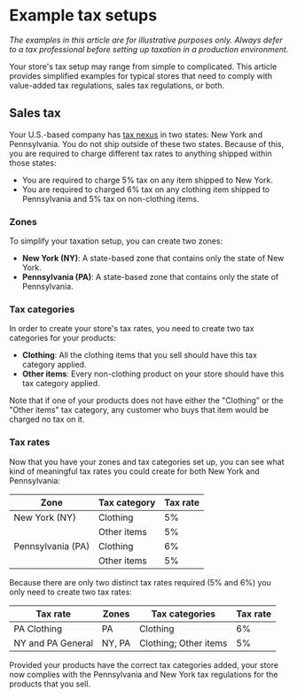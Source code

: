 # Example tax setups

*The examples in this article are for illustrative purposes only. Always defer
to a tax professional before setting up taxation in a production environment.* 

Your store's tax setup may range from simple to complicated. This article
provides simplified examples for typical stores that need to comply with
value-added tax regulations, sales tax regulations, or both.

## Sales tax

Your U.S.-based company has [tax nexus][nexus-definition] in two states: New
York and Pennsylvania. You do not ship outside of these two states. Because of
this, you are required to charge different tax rates to anything shipped within
those states:

- You are required to charge 5% tax on any item shipped to New York.
- You are required to charged 6% tax on any clothing item shipped to
	Pennsylvania and 5% tax on non-clothing items.

### Zones

To simplify your taxation setup, you can create two zones:

- **New York (NY)**: A state-based zone that contains only the state of New
	York.
- **Pennsylvania (PA)**: A state-based zone that contains only the state of
	Pennsylvania.

### Tax categories

In order to create your store's tax rates, you need to create two tax categories
for your products:

- **Clothing**: All the clothing items that you sell should have this tax
	category applied.
- **Other items**: Every non-clothing product on your store should have this tax
  category applied.

Note that if one of your products does not have either the "Clothing" or the
"Other items" tax category, any customer who buys that item would be charged no
tax on it.

### Tax rates

Now that you have your zones and tax categories set up, you can see what kind of
meaningful tax rates you could create for both New York and Pennsylvania:

| Zone              | Tax category | Tax rate | 
|-------------------|--------------|----------|
| New York (NY)     | Clothing     | 5%       |
|                   | Other items  | 5%       |
| Pennsylvania (PA) | Clothing     | 6%       |
|                   | Other items  | 5%       |

Because there are only two distinct tax rates required (5% and 6%) you only need
to create two tax rates:

| Tax rate          | Zones  | Tax categories        | Tax rate |
|-------------------|--------|-----------------------|----------|
| PA Clothing       | PA     | Clothing              | 6%       |
| NY and PA General | NY, PA | Clothing; Other items | 5%       |

Provided your products have the correct tax categories added, your store now
complies with the Pennsylvania and New York tax regulations for the products
that you sell.

[nexus-definition]: http://www.salestaxinstitute.com/Sales_Tax_FAQs/What_is_nexus

<!-- TODO:
	Add additional examples for VAT and using a service like Tax Cloud to handle
	taxes. It would be great to hear from developers experience with VAT or a
  and their suggested best practices.
-->
